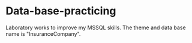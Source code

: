 # Data-base-practicing
Laboratory works to improve my MSSQL skills. The theme and data base name is "InsuranceCompany". 
